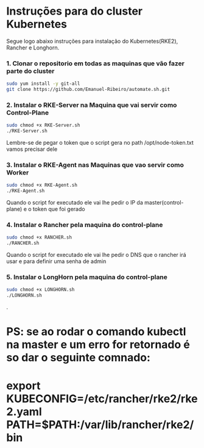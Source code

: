 # Instruções para do cluster Kubernetes

Segue logo abaixo instruções para instalação do Kubernetes(RKE2), Rancher e Longhorn.

### 1. Clonar o repositorio em todas as maquinas que vão fazer parte do cluster

```sh
sudo yum install -y git-all
git clone https://github.com/Emanuel-Ribeiro/automate.sh.git
```

### 2. Instalar o RKE-Server na Maquina que vai servir como Control-Plane

```sh
sudo chmod +x RKE-Server.sh
./RKE-Server.sh
```
Lembre-se de pegar o token que o script gera no path /opt/node-token.txt vamos precisar dele

### 3. Instalar o RKE-Agent nas Maquinas que vao servir como Worker

```sh
sudo chmod +x RKE-Agent.sh
./RKE-Agent.sh
```
Quando o script for executado ele vai lhe pedir o IP da master(control-plane) e o token que foi gerado

### 4. Instalar o Rancher pela maquina do control-plane

```sh
sudo chmod +x RANCHER.sh
./RANCHER.sh
```
Quando o script for executado ele vai lhe pedir o DNS que o rancher irá usar e para definir uma senha de admin

### 5. Instalar o LongHorn pela maquina do control-plane

```sh
sudo chmod +x LONGHORN.sh
./LONGHORN.sh
```
.

# PS: se ao rodar o comando kubectl na master e um erro for retornado é so dar o seguinte comnado: 
# export KUBECONFIG=/etc/rancher/rke2/rke2.yaml PATH=$PATH:/var/lib/rancher/rke2/bin
